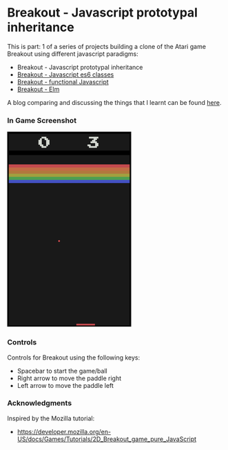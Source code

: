 # Breakout - Javascript prototypal inheritance
This is part: 1 of a series of projects building a clone of the Atari game Breakout using different javascript paradigms:
* Breakout - Javascript prototypal inheritance
* [Breakout - Javascript es6 classes](https://github.com/markorodic/breakout-game-es6-classes)
* [Breakout - functional Javascript](https://github.com/markorodic/breakout-game-functional-js)
* [Breakout - Elm](https://github.com/markorodic/breakout-game-functional-js)

A blog comparing and discussing the things that I learnt can be found [here](https://medium.com/@mrmarkorodic/building-a-game-in-four-different-ways-f629f91934c2).

### In Game Screenshot
[![screenshot](gameScreenShot.png)](https://markorodic.github.io/elm-breakout-game/)

### Controls
Controls for Breakout using the following keys:

* Spacebar to start the game/ball
* Right arrow to move the paddle right
* Left arrow to move the paddle left

### Acknowledgments
Inspired by the Mozilla tutorial:
* https://developer.mozilla.org/en-US/docs/Games/Tutorials/2D_Breakout_game_pure_JavaScript
